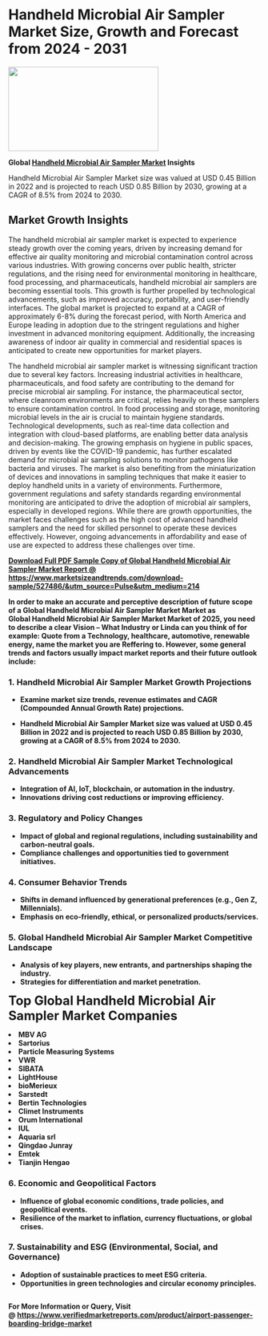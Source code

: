 <H1>Handheld Microbial Air Sampler Market Size, Growth and Forecast from 2024 - 2031</H1><img class="aligncenter size-medium wp-image-584254" src="https://thirdeyenews.in/wp-content/uploads/2024/09/Global-Market-Research-300x168.jpeg" alt="" width="300" height="168" /><p><strong>Global&nbsp;<a href="https://www.marketsizeandtrends.com/download-sample/527486/&amp;utm_source=Pulse&amp;utm_medium=214">Handheld Microbial Air Sampler Market</a> Insights</strong></p><p>Handheld Microbial Air Sampler Market size was valued at USD 0.45 Billion in 2022 and is projected to reach USD 0.85 Billion by 2030, growing at a CAGR of 8.5% from 2024 to 2030.</p><p><h2>Market Growth Insights</h2> <p>The handheld microbial air sampler market is expected to experience steady growth over the coming years, driven by increasing demand for effective air quality monitoring and microbial contamination control across various industries. With growing concerns over public health, stricter regulations, and the rising need for environmental monitoring in healthcare, food processing, and pharmaceuticals, handheld microbial air samplers are becoming essential tools. This growth is further propelled by technological advancements, such as improved accuracy, portability, and user-friendly interfaces. The global market is projected to expand at a CAGR of approximately 6-8% during the forecast period, with North America and Europe leading in adoption due to the stringent regulations and higher investment in advanced monitoring equipment. Additionally, the increasing awareness of indoor air quality in commercial and residential spaces is anticipated to create new opportunities for market players.</p> <p><strong><a href="#"></a></strong></p> <p>The handheld microbial air sampler market is witnessing significant traction due to several key factors. Increasing industrial activities in healthcare, pharmaceuticals, and food safety are contributing to the demand for precise microbial air sampling. For instance, the pharmaceutical sector, where cleanroom environments are critical, relies heavily on these samplers to ensure contamination control. In food processing and storage, monitoring microbial levels in the air is crucial to maintain hygiene standards. Technological developments, such as real-time data collection and integration with cloud-based platforms, are enabling better data analysis and decision-making. The growing emphasis on hygiene in public spaces, driven by events like the COVID-19 pandemic, has further escalated demand for microbial air sampling solutions to monitor pathogens like bacteria and viruses. The market is also benefiting from the miniaturization of devices and innovations in sampling techniques that make it easier to deploy handheld units in a variety of environments. Furthermore, government regulations and safety standards regarding environmental monitoring are anticipated to drive the adoption of microbial air samplers, especially in developed regions. While there are growth opportunities, the market faces challenges such as the high cost of advanced handheld samplers and the need for skilled personnel to operate these devices effectively. However, ongoing advancements in affordability and ease of use are expected to address these challenges over time.</p> <p><strong><a href="#"></p><p><span class=""><strong>Download Full PDF Sample Copy of Global Handheld Microbial Air Sampler Market Report</strong> @ <a href="https://www.marketsizeandtrends.com/download-sample/527486/&amp;utm_source=Pulse&amp;utm_medium=214" target="_blank">https://www.marketsizeandtrends.com/download-sample/527486/&amp;utm_source=Pulse&amp;utm_medium=214</a></span></p><p>In order to make an accurate and perceptive description of future scope of a Global&nbsp;Handheld Microbial Air Sampler Market Market as Global&nbsp;Handheld Microbial Air Sampler Market Market of 2025, you need to describe a clear Vision &ndash; What Industry or Linda can you think of for example: Quote from a Technology, healthcare, automotive, renewable energy, name the market you are Reffering to. However, some general trends and factors usually impact market reports and their future outlook include:</p><h3>1.&nbsp;<strong>Handheld Microbial Air Sampler Market Growth Projections</strong></h3><ul><li>Examine market size trends, revenue estimates and CAGR (Compounded Annual Growth Rate) projections.</li><li><p>Handheld Microbial Air Sampler Market size was valued at USD 0.45 Billion in 2022 and is projected to reach USD 0.85 Billion by 2030, growing at a CAGR of 8.5% from 2024 to 2030.</p></li></ul><h3>2.&nbsp;<strong>Handheld Microbial Air Sampler Market Technological Advancements</strong></h3><ul><li>Integration of AI, IoT, blockchain, or automation in the industry.</li><li>Innovations driving cost reductions or improving efficiency.</li></ul><h3>3.&nbsp;<strong>Regulatory and Policy Changes</strong></h3><ul><li>Impact of global and regional regulations, including sustainability and carbon-neutral goals.</li><li>Compliance challenges and opportunities tied to government initiatives.</li></ul><h3>4.&nbsp;<strong>Consumer Behavior Trends</strong></h3><ul><li>Shifts in demand influenced by generational preferences (e.g., Gen Z, Millennials).</li><li>Emphasis on eco-friendly, ethical, or personalized products/services.</li></ul><h3>5.&nbsp;<strong>Global Handheld Microbial Air Sampler Market Competitive Landscape</strong></h3><ul><li>Analysis of key players, new entrants, and partnerships shaping the industry.</li><li>Strategies for differentiation and market penetration.</li></ul><p data-pm-slice="1 1 []"><span style="color: inherit; font-family: inherit; font-size: 25px;">Top Global Handheld Microbial Air Sampler Market Companies</span></p><div class="" data-test-id=""><p><li>MBV AG</li><li> Sartorius</li><li> Particle Measuring Systems</li><li> VWR</li><li> SIBATA</li><li> LightHouse</li><li> bioMerieux</li><li> Sarstedt</li><li> Bertin Technologies</li><li> Climet Instruments</li><li> Orum International</li><li> IUL</li><li> Aquaria srl</li><li> Qingdao Junray</li><li> Emtek</li><li> Tianjin Hengao</li></p></div><h3>6.&nbsp;<strong>Economic and Geopolitical Factors</strong></h3><ul><li>Influence of global economic conditions, trade policies, and geopolitical events.</li><li>Resilience of the market to inflation, currency fluctuations, or global crises.</li></ul><h3>7.&nbsp;<strong>Sustainability and ESG (Environmental, Social, and Governance)</strong></h3><ul><li>Adoption of sustainable practices to meet ESG criteria.</li><li>Opportunities in green technologies and circular economy principles.</li></ul><h2><strong style="font-size: 14px;">For More Information or Query, Visit @&nbsp;</strong><a style="background-color: #ffffff; font-size: 14px;" href="https://www.marketsizeandtrends.com/report/handheld-microbial-air-sampler-market/" target="_blank">https://www.verifiedmarketreports.com/product/airport-passenger-boarding-bridge-market</a></h2>
